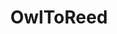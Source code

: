 ---
title: "OwlToReed"
image: owltoreed.png
type: ASP.NET WebForms
description: OwlToReed is a portfolio website built for a San Antonio photographer.
url:
---